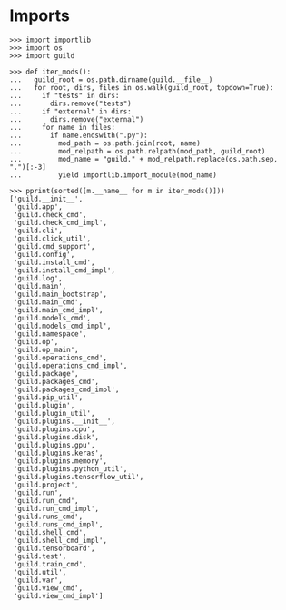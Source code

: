 # Imports

    >>> import importlib
    >>> import os
    >>> import guild

    >>> def iter_mods():
    ...   guild_root = os.path.dirname(guild.__file__)
    ...   for root, dirs, files in os.walk(guild_root, topdown=True):
    ...     if "tests" in dirs:
    ...       dirs.remove("tests")
    ...     if "external" in dirs:
    ...       dirs.remove("external")
    ...     for name in files:
    ...       if name.endswith(".py"):
    ...         mod_path = os.path.join(root, name)
    ...         mod_relpath = os.path.relpath(mod_path, guild_root)
    ...         mod_name = "guild." + mod_relpath.replace(os.path.sep, ".")[:-3]
    ...         yield importlib.import_module(mod_name)

    >>> pprint(sorted([m.__name__ for m in iter_mods()]))
    ['guild.__init__',
     'guild.app',
     'guild.check_cmd',
     'guild.check_cmd_impl',
     'guild.cli',
     'guild.click_util',
     'guild.cmd_support',
     'guild.config',
     'guild.install_cmd',
     'guild.install_cmd_impl',
     'guild.log',
     'guild.main',
     'guild.main_bootstrap',
     'guild.main_cmd',
     'guild.main_cmd_impl',
     'guild.models_cmd',
     'guild.models_cmd_impl',
     'guild.namespace',
     'guild.op',
     'guild.op_main',
     'guild.operations_cmd',
     'guild.operations_cmd_impl',
     'guild.package',
     'guild.packages_cmd',
     'guild.packages_cmd_impl',
     'guild.pip_util',
     'guild.plugin',
     'guild.plugin_util',
     'guild.plugins.__init__',
     'guild.plugins.cpu',
     'guild.plugins.disk',
     'guild.plugins.gpu',
     'guild.plugins.keras',
     'guild.plugins.memory',
     'guild.plugins.python_util',
     'guild.plugins.tensorflow_util',
     'guild.project',
     'guild.run',
     'guild.run_cmd',
     'guild.run_cmd_impl',
     'guild.runs_cmd',
     'guild.runs_cmd_impl',
     'guild.shell_cmd',
     'guild.shell_cmd_impl',
     'guild.tensorboard',
     'guild.test',
     'guild.train_cmd',
     'guild.util',
     'guild.var',
     'guild.view_cmd',
     'guild.view_cmd_impl']
